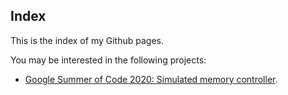 ## Index

This is the index of my Github pages.

You may be interested in the following projects:

- [Google Summer of Code 2020: Simulated memory controller](https://flaviens.github.io/simmem/).
